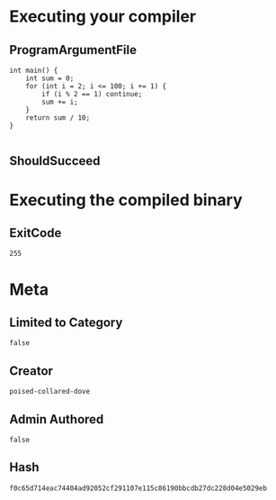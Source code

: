 # Executing your compiler

## ProgramArgumentFile

```
int main() {
    int sum = 0;
    for (int i = 2; i <= 100; i += 1) {
        if (i % 2 == 1) continue;
        sum += i;
    }
    return sum / 10;
}


```

## ShouldSucceed

# Executing the compiled binary

## ExitCode

```
255
```

# Meta

## Limited to Category

```
false
```

## Creator

```
poised-collared-dove
```

## Admin Authored

```
false
```

## Hash

```
f0c65d714eac74404ad92052cf291107e115c86190bbcdb27dc228d04e5029eb
```
